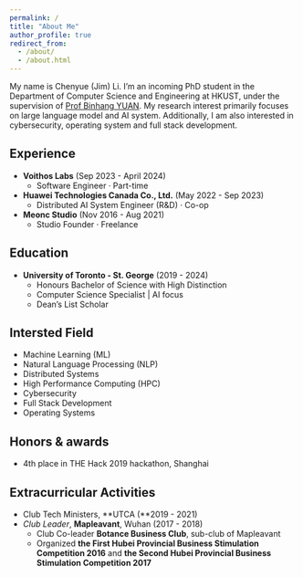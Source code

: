 ```yaml
---
permalink: /
title: "About Me"
author_profile: true
redirect_from: 
  - /about/
  - /about.html
---
```


My name is Chenyue (Jim) Li. I’m an incoming PhD student in the Department of Computer Science and Engineering at HKUST, under the supervision of [Prof Binhang YUAN](https://binhangyuan.github.io/site/). My research interest primarily focuses on large language model and AI system. Additionally, I am also interested in cybersecurity, operating system and full stack development.

Experience
-----
- **Voithos Labs** (Sep 2023 - April 2024)
    - Software Engineer · Part-time
- **Huawei Technologies Canada Co., Ltd.** (May 2022 - Sep 2023)
    - Distributed AI System Engineer (R&D) · Co-op
- **Meonc Studio** (Nov 2016 - Aug 2021)
    - Studio Founder · Freelance

Education
-----
- **University of Toronto - St. George** (2019 - 2024)
    - Honours Bachelor of Science with High Distinction
    - Computer Science Specialist \| AI focus
    - Dean’s List Scholar


Intersted Field
-----
- Machine Learning (ML)
- Natural Language Processing (NLP)
- Distributed Systems
- High Performance Computing (HPC)
- Cybersecurity
- Full Stack Development
- Operating Systems


Honors & awards
-----
- 4th place in THE Hack 2019 hackathon, Shanghai


Extracurricular Activities
-----
- Club Tech Ministers, **UTCA (**2019 - 2021)
- *Club Leader*, **Mapleavant**, Wuhan (2017 - 2018)
    - Club Co-leader **Botance Business Club**, sub-club of Mapleavant
    - Organized **the First Hubei Provincial Business Stimulation Competition 2016** and **the Second Hubei Provincial Business Stimulation Competition 2017**


